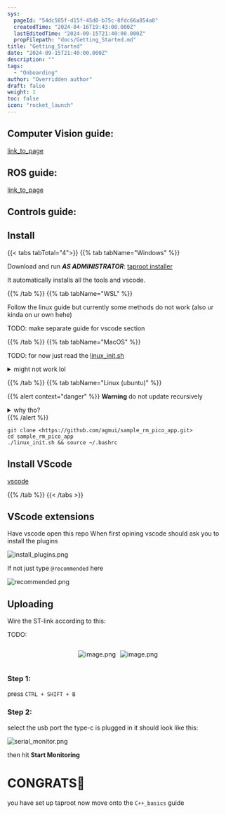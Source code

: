 ```yaml
---
sys:
  pageId: "54dc585f-d15f-45d0-b75c-8fdc66a854a8"
  createdTime: "2024-04-16T19:43:00.000Z"
  lastEditedTime: "2024-09-15T21:40:00.000Z"
  propFilepath: "docs/Getting_Started.md"
title: "Getting_Started"
date: "2024-09-15T21:40:00.000Z"
description: ""
tags:
  - "Onboarding"
author: "Overridden author"
draft: false
weight: 1
toc: false
icon: "rocket_launch"
---
```


## Computer Vision guide:

[link_to_page](86d45bc0-388b-4d26-8848-44f255f73d0e)

## ROS guide:

[link_to_page](3c76c1de-ec8f-46d6-8b0a-294005edc2d5)

## Controls guide:

## Install

{{< tabs tabTotal="4">}}
{{% tab tabName="Windows" %}}

Download and run _**AS ADMINISTRATOR**_: [taproot installer](https://github.com/Thornbots/TeachingFreshies/releases/tag/1.0)

It automatically installs all the tools and vscode.

{{% /tab %}}
{{% tab tabName="WSL" %}}

Follow the linux guide but currently some methods do not work (also ur kinda on ur own hehe)

TODO: make separate guide for vscode section

{{% /tab %}}
{{% tab tabName="MacOS" %}}

TODO: for now just read the [linux_init.sh](https://github.com/agmui/sample_rm_pico_app/blob/main/linux_init.sh)

<details>
<summary>might not work lol</summary>

`brew install libusb pkg-config`

Next install: [vscode](https://code.visualstudio.com/Download)

</details>

{{% /tab %}}
{{% tab tabName="Linux (ubuntu)" %}}

{{% alert context="danger" %}}
**Warning** do not update recursively
<details>
<summary>why tho?</summary>
There are some submodules that may go on for a while (like tinyusb) and I highly
recommend you don't need to get them.
If you want to see what submodules I update just look in `linux_init.sh`
</details>
{{% /alert %}}

```shell
git clone <https://github.com/agmui/sample_rm_pico_app.git>
cd sample_rm_pico_app
./linux_init.sh && source ~/.bashrc
```

## Install VScode

[vscode](https://code.visualstudio.com/Download)

{{% /tab %}}
{{< /tabs >}}

## VScode extensions

Have vscode open this repo
When first opining vscode should ask you to install the plugins

![install_plugins.png](https://prod-files-secure.s3.us-west-2.amazonaws.com/d518164a-d88e-44d1-a4ee-3adb3bd8bce0/89bd30f0-1825-4e77-867b-0a41ce370880/install_plugins.png?X-Amz-Algorithm=AWS4-HMAC-SHA256&X-Amz-Content-Sha256=UNSIGNED-PAYLOAD&X-Amz-Credential=ASIAZI2LB4667DPIWMGX%2F20250317%2Fus-west-2%2Fs3%2Faws4_request&X-Amz-Date=20250317T230731Z&X-Amz-Expires=3600&X-Amz-Security-Token=IQoJb3JpZ2luX2VjEPf%2F%2F%2F%2F%2F%2F%2F%2F%2F%2FwEaCXVzLXdlc3QtMiJHMEUCIH4oYMRhGubTZX2P28aGm8SS0VkWWcsnsjO38RGrPcvXAiEAwew%2BHXObtPwsQsBLaNlBennJwnasviolPpcE8C%2FISAYq%2FwMITxAAGgw2Mzc0MjMxODM4MDUiDD3ene656fhl%2FgQh7yrcAxKmwyhazGkwbQhza8C%2BTr275Cuq8XRzjAMaT2%2FH7V40k3DF984HJQ%2FcnlKzacfnI9Pc9CwidWWq1cs8fSO%2FfrIguOKEkK%2FF%2FjHgH4NFKR6NTcnaZZTN3bW%2ByfHPyvjYe3hN8AJi%2BvWJplKDPSqoJ0osgHqcqrKyJ0G0zSs0aW6iZTBvv6QE4QYIiNIjbTti5EkGN9NMUQUtk8Y4rFSxWEAYGuNLxc0agTnRcof6jZBHZimpD2PtjpW7Xo44nxSE8SADy97XBXUxcojdXFz2sF%2FhtplWWyEayfjQ8E3K81Hy0FLrytICg6JbJEypaaMVSAD2tg0lV83gkQ01aO2JbTFGBYevBTd0hTRkecs4Wg0yqUo6t4XPnhBczncNqKl2%2FVzHGdl7itV%2BYBmldNYi8KNZ%2FhHDhGOZtGiPFiDY%2BtJ4iMTNF9BYuhp8dLEX9R%2B6rjb3WMAfZPJUDd23j%2Bx6km5On4wfAF3TW6nXdcvCkTvXtLn%2B%2FuMh%2Bipy6LoDBHNnZx%2FdkoQFUjHA7coWfVMLZ%2BfkSGhx9RDqUfxTu8ET30cuvDrmbbBUWunW9palzuawHlTFjlXzIBijVVJbeAsDS8rY9oXHbn%2BiBqk1mIWVp1gNUFXyLnTYRgbEbJqMMNjA4r4GOqUBi%2FN%2BKIar4q4HAQr6tgvZna6jma5xE0sk7p2ZVxgodBM8es6L4AZjBCBaBMyNh65Z4mwe%2F6AwCyDnQmAVIVMqXC%2F%2By5yLrP8HBfemwDCi%2FN564efIIMxVg4rA8gCkHtsj42WVmlwT6l8lhV%2F7kbeWpeRHZ9dxu7H7tcFk3FTx1mMDcDEPW7zXUOqZNqbMNjvGBvThvJ%2B7R4z22ARSXZiFqr8BKUO%2B&X-Amz-Signature=4552688d51857cfa266ebaf6d0e81b6b660d0b9a6b2fd140023a3aababd8f138&X-Amz-SignedHeaders=host&x-id=GetObject)

If not just type `@recommended` here  

![recommended.png](https://prod-files-secure.s3.us-west-2.amazonaws.com/d518164a-d88e-44d1-a4ee-3adb3bd8bce0/61e661e9-5d85-4dfc-be0d-8d2097a5e793/recommended.png?X-Amz-Algorithm=AWS4-HMAC-SHA256&X-Amz-Content-Sha256=UNSIGNED-PAYLOAD&X-Amz-Credential=ASIAZI2LB4667DPIWMGX%2F20250317%2Fus-west-2%2Fs3%2Faws4_request&X-Amz-Date=20250317T230731Z&X-Amz-Expires=3600&X-Amz-Security-Token=IQoJb3JpZ2luX2VjEPf%2F%2F%2F%2F%2F%2F%2F%2F%2F%2FwEaCXVzLXdlc3QtMiJHMEUCIH4oYMRhGubTZX2P28aGm8SS0VkWWcsnsjO38RGrPcvXAiEAwew%2BHXObtPwsQsBLaNlBennJwnasviolPpcE8C%2FISAYq%2FwMITxAAGgw2Mzc0MjMxODM4MDUiDD3ene656fhl%2FgQh7yrcAxKmwyhazGkwbQhza8C%2BTr275Cuq8XRzjAMaT2%2FH7V40k3DF984HJQ%2FcnlKzacfnI9Pc9CwidWWq1cs8fSO%2FfrIguOKEkK%2FF%2FjHgH4NFKR6NTcnaZZTN3bW%2ByfHPyvjYe3hN8AJi%2BvWJplKDPSqoJ0osgHqcqrKyJ0G0zSs0aW6iZTBvv6QE4QYIiNIjbTti5EkGN9NMUQUtk8Y4rFSxWEAYGuNLxc0agTnRcof6jZBHZimpD2PtjpW7Xo44nxSE8SADy97XBXUxcojdXFz2sF%2FhtplWWyEayfjQ8E3K81Hy0FLrytICg6JbJEypaaMVSAD2tg0lV83gkQ01aO2JbTFGBYevBTd0hTRkecs4Wg0yqUo6t4XPnhBczncNqKl2%2FVzHGdl7itV%2BYBmldNYi8KNZ%2FhHDhGOZtGiPFiDY%2BtJ4iMTNF9BYuhp8dLEX9R%2B6rjb3WMAfZPJUDd23j%2Bx6km5On4wfAF3TW6nXdcvCkTvXtLn%2B%2FuMh%2Bipy6LoDBHNnZx%2FdkoQFUjHA7coWfVMLZ%2BfkSGhx9RDqUfxTu8ET30cuvDrmbbBUWunW9palzuawHlTFjlXzIBijVVJbeAsDS8rY9oXHbn%2BiBqk1mIWVp1gNUFXyLnTYRgbEbJqMMNjA4r4GOqUBi%2FN%2BKIar4q4HAQr6tgvZna6jma5xE0sk7p2ZVxgodBM8es6L4AZjBCBaBMyNh65Z4mwe%2F6AwCyDnQmAVIVMqXC%2F%2By5yLrP8HBfemwDCi%2FN564efIIMxVg4rA8gCkHtsj42WVmlwT6l8lhV%2F7kbeWpeRHZ9dxu7H7tcFk3FTx1mMDcDEPW7zXUOqZNqbMNjvGBvThvJ%2B7R4z22ARSXZiFqr8BKUO%2B&X-Amz-Signature=3db028c835e2327efec4318e9cf2400d7a4b8fe8f391e167e48ddac92c34dff9&X-Amz-SignedHeaders=host&x-id=GetObject)

## Uploading

Wire the ST-link according to this:

TODO:

<div style="display: flex;flex-direction: row; column-gap:10px; max-width: 630px;justify-content: center;">
<div>

![image.png](https://prod-files-secure.s3.us-west-2.amazonaws.com/d518164a-d88e-44d1-a4ee-3adb3bd8bce0/210ecb78-1116-4d7b-b9b7-2292f66fa2c2/image.png?X-Amz-Algorithm=AWS4-HMAC-SHA256&X-Amz-Content-Sha256=UNSIGNED-PAYLOAD&X-Amz-Credential=ASIAZI2LB466XFMJ4AMY%2F20250317%2Fus-west-2%2Fs3%2Faws4_request&X-Amz-Date=20250317T230733Z&X-Amz-Expires=3600&X-Amz-Security-Token=IQoJb3JpZ2luX2VjEPf%2F%2F%2F%2F%2F%2F%2F%2F%2F%2FwEaCXVzLXdlc3QtMiJHMEUCIQCy5yMT2d3pHGbR5nm3N5WvJUyHnCgwG752rT7p6HOB1QIgHRdeES%2FH9IKaV8AWa1lV5QBsVKkoZPHtS4qA6e1IF5cq%2FwMITxAAGgw2Mzc0MjMxODM4MDUiDGcs1vks3Jm4hI1SxCrcAwWzhpW%2BBq2W2qnWVrNWHOeUwaI5wiOIcTUctm905%2BLl1VpTDRP%2FqbOJftGf4gpWLXl24CkSGBWVYQY4eIHPehdOZ60ncvOb08e2PC0ZV0dIVqjk8%2BPjm3C3cPonfd6eEB4h2Uc2hoIvzocCjiQfKsY%2BZCjvMA9VmQkKeSUjRHwomA0aqPuX0YVa7%2BVKwsVa8CBtXuy6eZ741u9NA%2FN94wFE2Tq2lywo6H%2BoV58RCSspevyxkV6Cngc3sG8rncSk6m%2B44UN1W66bCwPp7wdU1mKufCbwqkyqMjcXEGtvp03ydaUkp4ZHHZyuJkUW15QFf%2BqhHjaIiqZemizwRm8nRo7Fo4V9oiq69EhD2pLaOgaBcx9rZStk947nrBQ7OxcyEllHUrXiGpSVw4v8dsGc0EtpzxhVFPh64hQnv3iV14xVLL3rl4cnnhtSau4nECsmlv9O%2FnshpXvHqxf0ddn528O7mNoxp1hYxNrc13ZXsE8W1e2ZXbAH1tTuYQX5BS7NVRd8tzTygnVQEPePJiSFQmxwW7qd8dbWyEpV7Hm9aJxFYbLSzc4u3YWoL5z6zZ8tF%2BiGhFhldQQKRJfkVcxfpEVJeCztIEreZClpkJW68xtBx4F8hEdjQgneYav3MKnA4r4GOqUBx%2FakSwpLi5fJwP3ASmgIWiIGaoDdaOcelpPYKlLPnxl%2FpZtf79bVqUsDFvX3pI8o7QLd4MZYiyJrIcBxWr1nFi3Eu7CLieUui926ciMKdfaBGjnKkX12zPS3uADnjgRLylYB%2B%2F%2FAQPvGsdEsMNCZ6XnZ2gI1S2oSVuaDshG6YARGlcHvPFQeInM8wlLvC2E2%2FKvG88rbxSFasDcIoO0dpxcqitMC&X-Amz-Signature=b513119adc1b9bdb13c13cbfdfe6d965817b6cef08a62730afecc1fae4668327&X-Amz-SignedHeaders=host&x-id=GetObject)

</div>
<div>

![image.png](https://prod-files-secure.s3.us-west-2.amazonaws.com/d518164a-d88e-44d1-a4ee-3adb3bd8bce0/33a0fd0f-8ca6-4a86-8e09-26e95ded1fff/image.png?X-Amz-Algorithm=AWS4-HMAC-SHA256&X-Amz-Content-Sha256=UNSIGNED-PAYLOAD&X-Amz-Credential=ASIAZI2LB466XLRSGO6V%2F20250317%2Fus-west-2%2Fs3%2Faws4_request&X-Amz-Date=20250317T230733Z&X-Amz-Expires=3600&X-Amz-Security-Token=IQoJb3JpZ2luX2VjEPf%2F%2F%2F%2F%2F%2F%2F%2F%2F%2FwEaCXVzLXdlc3QtMiJIMEYCIQDbip1MMyVXHUhhFdwnftHAFzoGpzffS4KQxNSiGqwHEwIhAIGr2yfv8%2Bn2C125hzkDWdMMgVWOlUGoQoJ9Hf9NILWrKv8DCE8QABoMNjM3NDIzMTgzODA1Igy5bFoB%2F9fAYXN7Cgsq3AM1TJpaLRGXZZgK1Zq1lktSXHIcmRLoo%2FskCVtPvYwfpRWuysfLFD87f0ErVOoHTvdDW051NqEe2YzBYkeHfLZ%2BIhiNKAKjOYi0KKPfQZGvXz7iQy2zHhuBMtrLX4pMnMySIyizRyF0OpBiM3xOAAOJBSTFNbpSd2dNmSrsOgT0369ykqyA9ZkrXF86fzN1p9CJKHTI8aFyvgYNe8GUbNOYD4fHIJlM2OsGlh%2BUMExRtLGVTRnjXV5N0rbrm%2FZCWDRN%2BFGfft71wnijdHUDPX02LgFyDGeWYQ5AwpjofOjUJ%2FSwaFEF2wsuUnZJ0UFYDPPybJKNwP2171wWMkFaaYOmOJX6%2ByT8nPsPHOz1zcSngq0M%2BrDwUrbeTSwlKZUEbZH7i6HeoQV7e5OliJyftbYZ%2BLp4lZpny8Detykv9AlntMgOlmGgjCHbu84PkEtlXWAIeuCyuOM0KcshNib4TMU9onwI7HQ8%2BvQgXZuWxA49TP4%2BA6NKdgKz7o%2BW48fv8xKwgXsUcVSByoMYHpkXE34KaUu0HtOKcPbe8v34omf03KeUC1kXvvV1WjdQ5P2j1kxojKZw3F4DywHbNWvDqaaKMlYc%2BzoZDynpvYMAWIZBta5R4pRdgeE%2FkhantDDiwOK%2BBjqkAc1DjCtxniK6ZDEzD%2FkZ3JmioXOMiGtRAbA800PPPgEmY0CaGUdQYna3j9LJ%2F3yLcfyIS6gqnIfuLf5jriwcIkF2UfqzRtdAu%2Fg3Cf4sV9Gc9UYu0bEVmEM8VvJ9xTI%2BoiwaSkMwKFgTxeA%2BTzQ%2F%2FY1oiuQ0dm1hd8fSXyj8Fu6EYphA6JLncbbfLbT2%2FGfvCxkzHYyLg%2BICSkPJzXGu%2FytOagEM&X-Amz-Signature=686c16bebe2c34371d9432728999c72d3ecae12c7771c4bab6195b6ce5d7882c&X-Amz-SignedHeaders=host&x-id=GetObject)

</div>
</div>

### Step 1:

press `CTRL + SHIFT + B`

### Step 2:

select the usb port the type-c is plugged in it should look like this:

![serial_monitor.png](https://prod-files-secure.s3.us-west-2.amazonaws.com/d518164a-d88e-44d1-a4ee-3adb3bd8bce0/f03f4774-05d4-4393-b6a0-d5efb6d315ab/serial_monitor.png?X-Amz-Algorithm=AWS4-HMAC-SHA256&X-Amz-Content-Sha256=UNSIGNED-PAYLOAD&X-Amz-Credential=ASIAZI2LB4667DPIWMGX%2F20250317%2Fus-west-2%2Fs3%2Faws4_request&X-Amz-Date=20250317T230731Z&X-Amz-Expires=3600&X-Amz-Security-Token=IQoJb3JpZ2luX2VjEPf%2F%2F%2F%2F%2F%2F%2F%2F%2F%2FwEaCXVzLXdlc3QtMiJHMEUCIH4oYMRhGubTZX2P28aGm8SS0VkWWcsnsjO38RGrPcvXAiEAwew%2BHXObtPwsQsBLaNlBennJwnasviolPpcE8C%2FISAYq%2FwMITxAAGgw2Mzc0MjMxODM4MDUiDD3ene656fhl%2FgQh7yrcAxKmwyhazGkwbQhza8C%2BTr275Cuq8XRzjAMaT2%2FH7V40k3DF984HJQ%2FcnlKzacfnI9Pc9CwidWWq1cs8fSO%2FfrIguOKEkK%2FF%2FjHgH4NFKR6NTcnaZZTN3bW%2ByfHPyvjYe3hN8AJi%2BvWJplKDPSqoJ0osgHqcqrKyJ0G0zSs0aW6iZTBvv6QE4QYIiNIjbTti5EkGN9NMUQUtk8Y4rFSxWEAYGuNLxc0agTnRcof6jZBHZimpD2PtjpW7Xo44nxSE8SADy97XBXUxcojdXFz2sF%2FhtplWWyEayfjQ8E3K81Hy0FLrytICg6JbJEypaaMVSAD2tg0lV83gkQ01aO2JbTFGBYevBTd0hTRkecs4Wg0yqUo6t4XPnhBczncNqKl2%2FVzHGdl7itV%2BYBmldNYi8KNZ%2FhHDhGOZtGiPFiDY%2BtJ4iMTNF9BYuhp8dLEX9R%2B6rjb3WMAfZPJUDd23j%2Bx6km5On4wfAF3TW6nXdcvCkTvXtLn%2B%2FuMh%2Bipy6LoDBHNnZx%2FdkoQFUjHA7coWfVMLZ%2BfkSGhx9RDqUfxTu8ET30cuvDrmbbBUWunW9palzuawHlTFjlXzIBijVVJbeAsDS8rY9oXHbn%2BiBqk1mIWVp1gNUFXyLnTYRgbEbJqMMNjA4r4GOqUBi%2FN%2BKIar4q4HAQr6tgvZna6jma5xE0sk7p2ZVxgodBM8es6L4AZjBCBaBMyNh65Z4mwe%2F6AwCyDnQmAVIVMqXC%2F%2By5yLrP8HBfemwDCi%2FN564efIIMxVg4rA8gCkHtsj42WVmlwT6l8lhV%2F7kbeWpeRHZ9dxu7H7tcFk3FTx1mMDcDEPW7zXUOqZNqbMNjvGBvThvJ%2B7R4z22ARSXZiFqr8BKUO%2B&X-Amz-Signature=a8d979619dd74b8c41642ddaa21865c51c87d5062a9207520b96303bce3938a4&X-Amz-SignedHeaders=host&x-id=GetObject)

then hit **Start Monitoring**

# CONGRATS🎉

you have set up taproot now move onto the `C++_basics` guide
